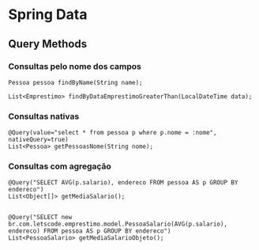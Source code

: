 # Spring Data

## Query Methods

### Consultas pelo nome dos campos

    Pessoa pessoa findByName(String name);
  
    List<Emprestimo> findByDataEmprestimoGreaterThan(LocalDateTime data);


### Consultas nativas
  
  
    @Query(value="select * from pessoa p where p.nome = :nome", nativeQuery=true)
    List<Pessoa> getPessoasNome(String nome);

### Consultas com agregação


    @Query("SELECT AVG(p.salario), endereco FROM pessoa AS p GROUP BY endereco")
    List<Object[]> getMediaSalario();


    @Query("SELECT new br.com.letscode.emprestimo.model.PessoaSalario(AVG(p.salario), endereco) FROM pessoa AS p GROUP BY endereco")
    List<PessoaSalario> getMediaSalarioObjeto();
